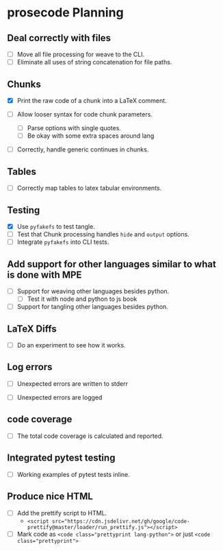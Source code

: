 # prosecode Planning

## Deal correctly with files

- [ ] Move all file processing for weave to the CLI.
- [ ] Eliminate all uses of string concatenation for file paths.

## Chunks

- [x] Print the raw code of a chunk into a LaTeX comment.

- [ ] Allow looser syntax for code chunk parameters.
  - [ ] Parse options with single quotes.
  - [ ] Be okay with some extra spaces around lang

- [ ] Correctly, handle generic continues in chunks.

## Tables

- [ ] Correctly map tables to latex tabular environments.

## Testing

- [x] Use `pyfakefs` to test tangle.
- [ ] Test that Chunk processing handles `hide` and `output` options.
- [ ] Integrate `pyfakefs` into CLI tests.

## Add support for other languages similar to what is done with MPE

- [ ] Support for weaving other languages besides python.
  - [ ] Test it with node and python to js book

- [ ] Support for tangling other languages besides python.

## LaTeX Diffs

- [ ] Do an experiment to see how it works.

## Log errors

- [ ] Unexpected errors are written to stderr
- [ ] Unexpected errors are logged


## code coverage

- [ ] The total code coverage is calculated and reported.

## Integrated pytest testing

- [ ] Working examples of pytest tests inline.

## Produce nice HTML

- [ ] Add the prettify script to HTML.
  - `<script src="https://cdn.jsdelivr.net/gh/google/code-prettify@master/loader/run_prettify.js"></script>`
- [ ] Mark code as `<code class="prettyprint lang-python">` or just `<code class="prettyprint">`
